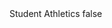 <?xml version="1.0" encoding="UTF-8"?>
<CustomMetadata xmlns="http://soap.sforce.com/2006/04/metadata">
    <label>Student Athletics</label>
    <protected>false</protected>
</CustomMetadata>
